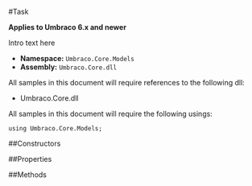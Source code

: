 #Task

**Applies to Umbraco 6.x and newer**

Intro text here

 * **Namespace:** `Umbraco.Core.Models` 
 * **Assembly:** `Umbraco.Core.dll`

All samples in this document will require references to the following dll:

* Umbraco.Core.dll

All samples in this document will require the following usings:
	
	using Umbraco.Core.Models;

##Constructors

##Properties

##Methods